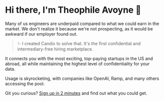 # Hi there, I'm Theophile Avoyne 👋

Many of us engineers are underpaid compared to what we could earn in the market. We don't realize it because we're not prospecting, as it would be awkward if our employer found out.

>✨ I created Candix to solve that. It's the first confidential and intermediary-free hiring marketplace.

It connects you with the most exciting, top-paying startups in the US and abroad, all while maintaining the highest level of confidentiality for your data.

Usage is skyrocketing, with companies like OpenAI, Ramp, and many others accessing the pool.

Git you curious? [Sign up in 2 minutes](https://candix.com/?utm_medium=social&utm_source=GitHub) and find out what you could get.

